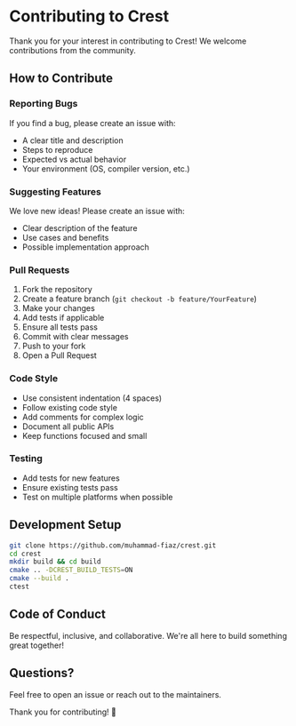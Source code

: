# Contributing to Crest

Thank you for your interest in contributing to Crest! We welcome contributions from the community.

## How to Contribute

### Reporting Bugs

If you find a bug, please create an issue with:
- A clear title and description
- Steps to reproduce
- Expected vs actual behavior
- Your environment (OS, compiler version, etc.)

### Suggesting Features

We love new ideas! Please create an issue with:
- Clear description of the feature
- Use cases and benefits
- Possible implementation approach

### Pull Requests

1. Fork the repository
2. Create a feature branch (`git checkout -b feature/YourFeature`)
3. Make your changes
4. Add tests if applicable
5. Ensure all tests pass
6. Commit with clear messages
7. Push to your fork
8. Open a Pull Request

### Code Style

- Use consistent indentation (4 spaces)
- Follow existing code style
- Add comments for complex logic
- Document all public APIs
- Keep functions focused and small

### Testing

- Add tests for new features
- Ensure existing tests pass
- Test on multiple platforms when possible

## Development Setup

```bash
git clone https://github.com/muhammad-fiaz/crest.git
cd crest
mkdir build && cd build
cmake .. -DCREST_BUILD_TESTS=ON
cmake --build .
ctest
```

## Code of Conduct

Be respectful, inclusive, and collaborative. We're all here to build something great together!

## Questions?

Feel free to open an issue or reach out to the maintainers.

Thank you for contributing! 🎉
